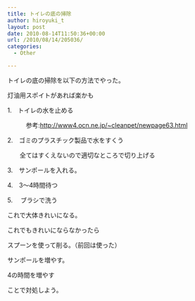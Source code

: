 ```yaml
---
title: トイレの底の掃除
author: hiroyuki_t
layout: post
date: 2010-08-14T11:50:36+00:00
url: /2010/08/14/205036/
categories:
  - Other

---
```

<div class="section">
  <p>
    トイレの底の掃除を以下の方法でやった。
  </p>
  
  <p>
    灯油用スポイトがあれば楽かも
  </p>
  
  <p>
  </p>
  
  <p>
    1.　トイレの水を止める
  </p>
  
  <p>
    　　　参考:<a href="http://www4.ocn.ne.jp/~cleanpet/newpage63.html" target="_blank">http://www4.ocn.ne.jp/~cleanpet/newpage63.html</a>
  </p>
  
  <p>
    2.　ゴミのプラスチック製品で水をすくう
  </p>
  
  <p>
    　　全てはすくえないので適切なところで切り上げる
  </p>
  
  <p>
    3.　サンポールを入れる。
  </p>
  
  <p>
    4.　3&#12316;4時間待つ
  </p>
  
  <p>
    5. 　ブラシで洗う
  </p>
  
  <p>
  </p>
  
  <p>
    これで大体きれいになる。
  </p>
  
  <p>
    これでもきれいにならなかったら
  </p>
  
  <p>
    スプーンを使って削る。（前回は使った）
  </p>
  
  <p>
    サンポールを増やす。
  </p>
  
  <p>
    4の時間を増やす
  </p>
  
  <p>
    ことで対処しよう。
  </p>
</div>